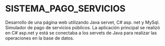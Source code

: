 # SISTEMA_PAGO_SERVICIOS
Desarrollo de una página web utilizando Java servet, C# asp. net y MySql. Simulador de pago de servicios públicos. La aplicación principal se realizó en C# asp.net y está se conectaba a los servets de Java para realizar las operaciones en la base de datos.
